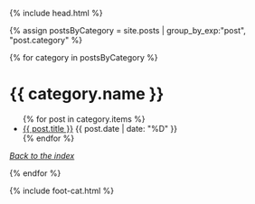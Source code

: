 {% include head.html %}

{% assign postsByCategory =
    site.posts | group_by_exp:"post", "post.category" %}

<div class="post">
{% for category in postsByCategory %}
  <h1><a name="{{ category.name }}">{{ category.name }}</a></h1>
    <ul>
      {% for post in category.items %}
        <li><a href="{{ post.url }}">{{ post.title }}</a> {{ post.date | date: "%D" }}</li>
      {% endfor %}
    </ul>
  <p><em><a href="/">Back to the index</a></em></p>
{% endfor %}
</div>

{% include foot-cat.html %}
